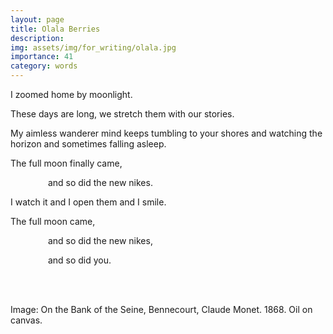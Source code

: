 ```yaml
---
layout: page
title: Olala Berries
description: 
img: assets/img/for_writing/olala.jpg
importance: 41
category: words
---
```


I zoomed home by moonlight.

These days are long, we stretch them with our stories.

My aimless wanderer mind keeps tumbling to your shores and watching the horizon and sometimes falling asleep.

The full moon finally came, 

&emsp;&emsp;&emsp;&emsp; and so did the new nikes.

I watch it and I open them and I smile. 

The full moon came,

&emsp;&emsp;&emsp;&emsp; and so did the new nikes,

&emsp;&emsp;&emsp;&emsp; and so did you.



<br/><br/>

Image: On the Bank of the Seine, Bennecourt, Claude Monet. 1868. Oil on canvas.
